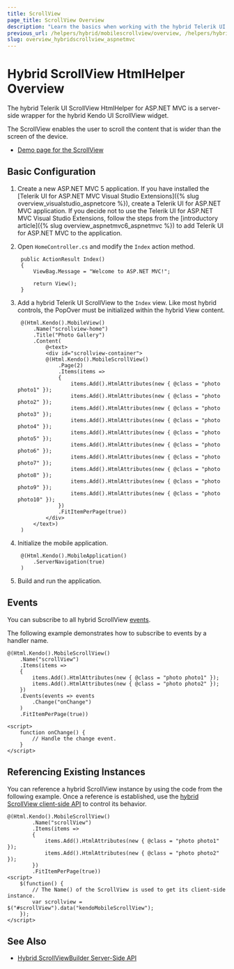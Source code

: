 ```yaml
---
title: ScrollView
page_title: ScrollView Overview
description: "Learn the basics when working with the hybrid Telerik UI ScrollView HtmlHelper for ASP.NET MVC."
previous_url: /helpers/hybrid/mobilescrollview/overview, /helpers/hybrid/mobilescrollview
slug: overview_hybridscrollview_aspnetmvc
---
```


#  Hybrid ScrollView HtmlHelper Overview

The hybrid Telerik UI ScrollView HtmlHelper for ASP.NET MVC is a server-side wrapper for the hybrid Kendo UI ScrollView widget.

The ScrollView enables the user to scroll the content that is wider than the screen of the device.

* [Demo page for the ScrollView](https://demos.telerik.com/kendo-ui/m/index#scrollview/mobile)

## Basic Configuration

1. Create a new ASP.NET MVC 5 application. If you have installed the [Telerik UI for ASP.NET MVC Visual Studio Extensions]({% slug overview_visualstudio_aspnetcore %}), create a Telerik UI for ASP.NET MVC application. If you decide not to use the Telerik UI for ASP.NET MVC Visual Studio Extensions, follow the steps from the [introductory article]({% slug overview_aspnetmvc6_aspnetmvc %}) to add Telerik UI for ASP.NET MVC to the application.
1. Open `HomeController.cs` and modify the `Index` action method.

        public ActionResult Index()
        {
            ViewBag.Message = "Welcome to ASP.NET MVC!";

            return View();
        }

1. Add a hybrid Telerik UI ScrollView to the `Index` view. Like most hybrid controls, the PopOver must be initialized within the hybrid View content.

        @(Html.Kendo().MobileView()
            .Name("scrollview-home")
            .Title("Photo Gallery")
            .Content(
                @<text>
                <div id="scrollview-container">
                @(Html.Kendo().MobileScrollView()
                    .Page(2)
                    .Items(items =>
                    {
                        items.Add().HtmlAttributes(new { @class = "photo photo1" });
                        items.Add().HtmlAttributes(new { @class = "photo photo2" });
                        items.Add().HtmlAttributes(new { @class = "photo photo3" });
                        items.Add().HtmlAttributes(new { @class = "photo photo4" });
                        items.Add().HtmlAttributes(new { @class = "photo photo5" });
                        items.Add().HtmlAttributes(new { @class = "photo photo6" });
                        items.Add().HtmlAttributes(new { @class = "photo photo7" });
                        items.Add().HtmlAttributes(new { @class = "photo photo8" });
                        items.Add().HtmlAttributes(new { @class = "photo photo9" });
                        items.Add().HtmlAttributes(new { @class = "photo photo10" });
                    })
                    .FitItemPerPage(true))
                </div>
            </text>)
        )

1. Initialize the mobile application.

        @(Html.Kendo().MobileApplication()
            .ServerNavigation(true)
        )

1. Build and run the application.

## Events

You can subscribe to all hybrid ScrollView [events](https://docs.telerik.com/kendo-ui/api/javascript/mobile/ui/scrollview#events).

The following example demonstrates how to subscribe to events by a handler name.

    @(Html.Kendo().MobileScrollView()
        .Name("scrollView")
        .Items(items =>
        {
            items.Add().HtmlAttributes(new { @class = "photo photo1" });
            items.Add().HtmlAttributes(new { @class = "photo photo2" });
        })
        .Events(events => events
            .Change("onChange")
        )
        .FitItemPerPage(true))

    <script>
        function onChange() {
            // Handle the change event.
        }
    </script>

## Referencing Existing Instances

You can reference a hybrid ScrollView instance by using the code from the following example. Once a reference is established, use the [hybrid ScrollView client-side API](https://docs.telerik.com/kendo-ui/api/javascript/mobile/ui/scrollview#methods) to control its behavior.

    @(Html.Kendo().MobileScrollView()
            .Name("scrollView")
            .Items(items =>
            {
                items.Add().HtmlAttributes(new { @class = "photo photo1" });
                items.Add().HtmlAttributes(new { @class = "photo photo2" });
            })
            .FitItemPerPage(true))
    <script>
        $(function() {
            // The Name() of the ScrollView is used to get its client-side instance.
            var scrollview = $("#scrollView").data("kendoMobileScrollView");
        });
    </script>

## See Also

* [Hybrid ScrollViewBuilder Server-Side API](https://docs.telerik.com/aspnet-mvc/api/Kendo.Mvc.UI.Fluent/MobileScrollViewBuilder)
